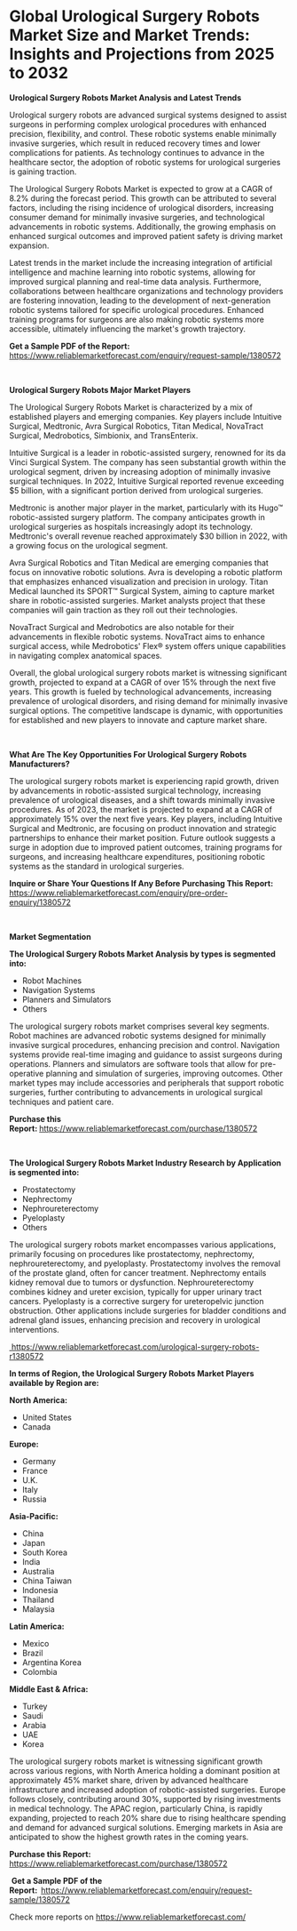 <p><h1>Global Urological Surgery Robots Market Size and Market Trends: Insights and Projections from 2025 to 2032</h1></p><p><strong>Urological Surgery Robots Market Analysis and Latest Trends</strong></p>
<p><p>Urological surgery robots are advanced surgical systems designed to assist surgeons in performing complex urological procedures with enhanced precision, flexibility, and control. These robotic systems enable minimally invasive surgeries, which result in reduced recovery times and lower complications for patients. As technology continues to advance in the healthcare sector, the adoption of robotic systems for urological surgeries is gaining traction.</p><p>The Urological Surgery Robots Market is expected to grow at a CAGR of 8.2% during the forecast period. This growth can be attributed to several factors, including the rising incidence of urological disorders, increasing consumer demand for minimally invasive surgeries, and technological advancements in robotic systems. Additionally, the growing emphasis on enhanced surgical outcomes and improved patient safety is driving market expansion.</p><p>Latest trends in the market include the increasing integration of artificial intelligence and machine learning into robotic systems, allowing for improved surgical planning and real-time data analysis. Furthermore, collaborations between healthcare organizations and technology providers are fostering innovation, leading to the development of next-generation robotic systems tailored for specific urological procedures. Enhanced training programs for surgeons are also making robotic systems more accessible, ultimately influencing the market's growth trajectory.</p></p>
<p><strong>Get a Sample PDF of the Report:&nbsp;</strong> <a href="https://www.reliablemarketforecast.com/enquiry/request-sample/1380572?utm_campaign=2732&utm_medium=2&utm_source=Github&utm_content=ia&utm_term=04032025&utm_id=urological-surgery-robots">https://www.reliablemarketforecast.com/enquiry/request-sample/1380572</a></p>
<p>&nbsp;</p>
<p><strong>Urological Surgery Robots Major Market Players</strong></p>
<p><p>The Urological Surgery Robots Market is characterized by a mix of established players and emerging companies. Key players include Intuitive Surgical, Medtronic, Avra Surgical Robotics, Titan Medical, NovaTract Surgical, Medrobotics, Simbionix, and TransEnterix.</p><p>Intuitive Surgical is a leader in robotic-assisted surgery, renowned for its da Vinci Surgical System. The company has seen substantial growth within the urological segment, driven by increasing adoption of minimally invasive surgical techniques. In 2022, Intuitive Surgical reported revenue exceeding $5 billion, with a significant portion derived from urological surgeries.</p><p>Medtronic is another major player in the market, particularly with its Hugo™ robotic-assisted surgery platform. The company anticipates growth in urological surgeries as hospitals increasingly adopt its technology. Medtronic's overall revenue reached approximately $30 billion in 2022, with a growing focus on the urological segment.</p><p>Avra Surgical Robotics and Titan Medical are emerging companies that focus on innovative robotic solutions. Avra is developing a robotic platform that emphasizes enhanced visualization and precision in urology. Titan Medical launched its SPORT™ Surgical System, aiming to capture market share in robotic-assisted surgeries. Market analysts project that these companies will gain traction as they roll out their technologies.</p><p>NovaTract Surgical and Medrobotics are also notable for their advancements in flexible robotic systems. NovaTract aims to enhance surgical access, while Medrobotics' Flex® system offers unique capabilities in navigating complex anatomical spaces.</p><p>Overall, the global urological surgery robots market is witnessing significant growth, projected to expand at a CAGR of over 15% through the next five years. This growth is fueled by technological advancements, increasing prevalence of urological disorders, and rising demand for minimally invasive surgical options. The competitive landscape is dynamic, with opportunities for established and new players to innovate and capture market share.</p></p>
<p>&nbsp;</p>
<p><strong>What Are The Key Opportunities For Urological Surgery Robots Manufacturers?</strong></p>
<p><p>The urological surgery robots market is experiencing rapid growth, driven by advancements in robotic-assisted surgical technology, increasing prevalence of urological diseases, and a shift towards minimally invasive procedures. As of 2023, the market is projected to expand at a CAGR of approximately 15% over the next five years. Key players, including Intuitive Surgical and Medtronic, are focusing on product innovation and strategic partnerships to enhance their market position. Future outlook suggests a surge in adoption due to improved patient outcomes, training programs for surgeons, and increasing healthcare expenditures, positioning robotic systems as the standard in urological surgeries.</p></p>
<p><strong>Inquire or Share Your Questions If Any Before Purchasing This Report:</strong> <a href="https://www.reliablemarketforecast.com/enquiry/pre-order-enquiry/1380572?utm_campaign=2732&utm_medium=2&utm_source=Github&utm_content=ia&utm_term=04032025&utm_id=urological-surgery-robots">https://www.reliablemarketforecast.com/enquiry/pre-order-enquiry/1380572</a></p>
<p>&nbsp;</p>
<p><strong>Market Segmentation</strong></p>
<p><strong>The Urological Surgery Robots Market Analysis by types is segmented into:</strong></p>
<p><ul><li>Robot Machines</li><li>Navigation Systems</li><li>Planners and Simulators</li><li>Others</li></ul></p>
<p><p>The urological surgery robots market comprises several key segments. Robot machines are advanced robotic systems designed for minimally invasive surgical procedures, enhancing precision and control. Navigation systems provide real-time imaging and guidance to assist surgeons during operations. Planners and simulators are software tools that allow for pre-operative planning and simulation of surgeries, improving outcomes. Other market types may include accessories and peripherals that support robotic surgeries, further contributing to advancements in urological surgical techniques and patient care.</p></p>
<p><strong>Purchase this Report:&nbsp;</strong><a href="https://www.reliablemarketforecast.com/purchase/1380572?utm_campaign=2732&utm_medium=2&utm_source=Github&utm_content=ia&utm_term=04032025&utm_id=urological-surgery-robots">https://www.reliablemarketforecast.com/purchase/1380572</a></p>
<p>&nbsp;</p>
<p><strong>The Urological Surgery Robots Market Industry Research by Application is segmented into:</strong></p>
<p><ul><li>Prostatectomy</li><li>Nephrectomy</li><li>Nephroureterectomy</li><li>Pyeloplasty</li><li>Others</li></ul></p>
<p><p>The urological surgery robots market encompasses various applications, primarily focusing on procedures like prostatectomy, nephrectomy, nephroureterectomy, and pyeloplasty. Prostatectomy involves the removal of the prostate gland, often for cancer treatment. Nephrectomy entails kidney removal due to tumors or dysfunction. Nephroureterectomy combines kidney and ureter excision, typically for upper urinary tract cancers. Pyeloplasty is a corrective surgery for ureteropelvic junction obstruction. Other applications include surgeries for bladder conditions and adrenal gland issues, enhancing precision and recovery in urological interventions.</p></p>
<p><a href="https://www.reliablemarketforecast.com/urological-surgery-robots-r1380572?utm_campaign=2732&utm_medium=2&utm_source=Github&utm_content=ia&utm_term=04032025&utm_id=urological-surgery-robots">&nbsp;https://www.reliablemarketforecast.com/urological-surgery-robots-r1380572</a></p>
<p><strong>In terms of Region, the Urological Surgery Robots Market Players available by Region are:</strong></p>
<p>
    <p> <strong> North America: </strong>
        <ul>
            <li>United States</li>
            <li>Canada</li>
        </ul>
        </p> 
    <p> <strong> Europe: </strong>
        <ul>
            <li>Germany</li>
            <li>France</li>
            <li>U.K.</li>
            <li>Italy</li>
            <li>Russia</li>
        </ul>
        </p> 
    <p> <strong> Asia-Pacific: </strong>
        <ul>
            <li>China</li>
            <li>Japan</li>
            <li>South Korea</li>
            <li>India</li>
            <li>Australia</li>
            <li>China Taiwan</li>
            <li>Indonesia</li>
            <li>Thailand</li>
            <li>Malaysia</li>
        </ul>
        </p> 
    <p> <strong> Latin America: </strong>
        <ul>
            <li>Mexico</li>
            <li>Brazil</li>
            <li>Argentina Korea</li>
            <li>Colombia</li>
        </ul>
        </p> 
    <p> <strong> Middle East & Africa: </strong>
        <ul>
            <li>Turkey</li>
            <li>Saudi</li>
            <li>Arabia</li>
            <li>UAE</li>
            <li>Korea</li>
        </ul>
    </p>
    </p>
<p><p>The urological surgery robots market is witnessing significant growth across various regions, with North America holding a dominant position at approximately 45% market share, driven by advanced healthcare infrastructure and increased adoption of robotic-assisted surgeries. Europe follows closely, contributing around 30%, supported by rising investments in medical technology. The APAC region, particularly China, is rapidly expanding, projected to reach 20% share due to rising healthcare spending and demand for advanced surgical solutions. Emerging markets in Asia are anticipated to show the highest growth rates in the coming years.</p></p>
<p><strong>Purchase this Report: </strong><a href="https://www.reliablemarketforecast.com/purchase/1380572?utm_campaign=2732&utm_medium=2&utm_source=Github&utm_content=ia&utm_term=04032025&utm_id=urological-surgery-robots">https://www.reliablemarketforecast.com/purchase/1380572</a></p>
<p>&nbsp;<strong>Get a Sample PDF of the Report:&nbsp;&nbsp;</strong><a href="https://www.reliablemarketforecast.com/enquiry/request-sample/1380572?utm_campaign=2732&utm_medium=2&utm_source=Github&utm_content=ia&utm_term=04032025&utm_id=urological-surgery-robots">https://www.reliablemarketforecast.com/enquiry/request-sample/1380572</a></p>
<p><strong></strong></p>
<p>Check more reports on <a href="https://www.reliablemarketforecast.com/?utm_campaign=2732&utm_medium=2&utm_source=Github&utm_content=ia&utm_term=04032025&utm_id=urological-surgery-robots">https://www.reliablemarketforecast.com/</a></p>